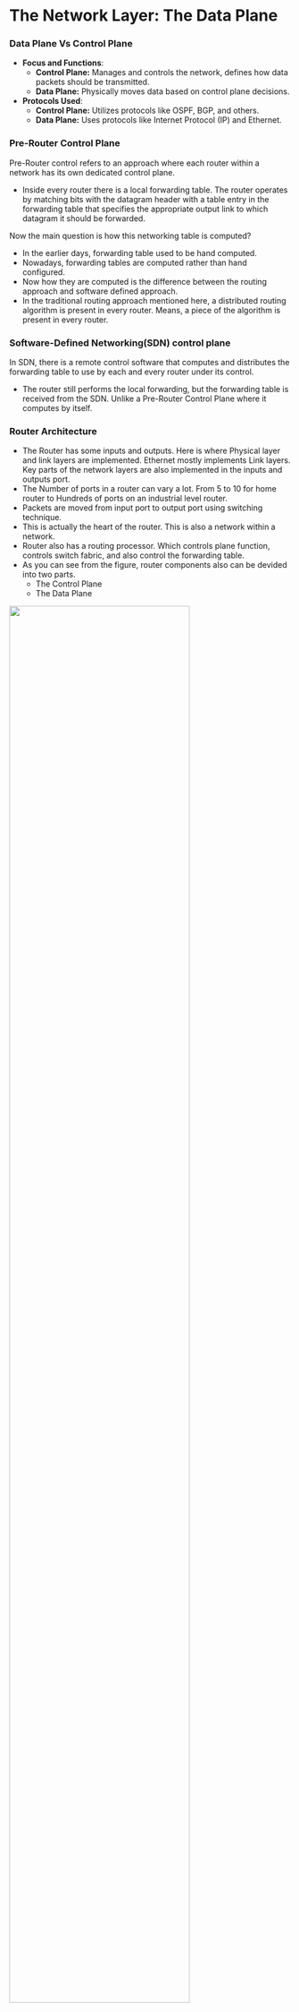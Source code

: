 # The Network Layer: The Data Plane
### Data Plane Vs Control Plane
- **Focus and Functions**:
  - **Control Plane:** Manages and controls the network, defines how data 
  packets should be transmitted.
  - **Data Plane:** Physically moves data based on control plane decisions.
- **Protocols Used**:
  - **Control Plane:** Utilizes protocols like OSPF, BGP, and others.
  - **Data Plane:** Uses protocols like Internet Protocol (IP) and Ethernet.

### Pre-Router Control Plane
Pre-Router control refers to an approach where each router within 
a network has its own dedicated control plane.

- Inside every router there is a local forwarding table. The router operates
by matching bits with the datagram header with a table entry in the forwarding
table that specifies the appropriate output link to which datagram it should
be forwarded.

Now the main question is how this networking table is computed?
- In the earlier days, forwarding table used to be hand computed.
- Nowadays, forwarding tables are computed rather than hand configured.
- Now how they are computed is the difference between the routing approach
and software defined approach.
- In the traditional routing approach mentioned here, a distributed 
routing algorithm is present in every router. Means, a piece of the algorithm
is present in every router.

### Software-Defined Networking(SDN) control plane
In SDN, there is a remote control software that computes 
and distributes the forwarding table to use by each and every router under
its control.

- The router still performs the local forwarding, but the forwarding table
is received from the SDN. Unlike a Pre-Router Control Plane where it computes
by itself.

### Router Architecture
- The Router has some inputs and outputs. Here is where Physical layer and link layers
are implemented. Ethernet mostly implements Link layers. Key parts of the
network layers are also implemented in the inputs and outputs port.
- The Number of ports in a router can vary a lot. From 5 to 10 for home router to
Hundreds of ports on an industrial level router.
- Packets are moved from input port to output port using switching technique.
- This is actually the heart of the router. This is also a network within
a network.
- Router also has a routing processor. Which controls plane function, controls
switch fabric, and also control the forwarding table.
- As you can see from the figure, router components also can be devided into
two parts. 
  - The Control Plane
  - The Data Plane

<img src="images/Router-structure.png" style="width:80%;height:80%;"> <br>

### Input port functions
- **The line termination function:** This part is responsible for receiving
bit level transmission for receiving over the physical medium which is copper,
fiber or wireless. 
- **Link Layer:** Then there are link level functions, where bits are 
assembled in link layer frame. Like Ethernet.
- **Network layer function:** Finally, there are network layer functions here.
Packet ques may form here.
  - The most important part of the input port is to look up and forwarding
  functions. Determining the output port. To which port it will be forwarded.

<img src="images/Router-structure.png" style="width:80%;height:80%;"> <br>

This look up and forwarding is match plus action behavior. There are two
types of forwarding:
1. **Destination-based forwarding:** forward only based on destination
IP address (traditional).
2. **Generalized forwarding:** Forward based on any set of header field
values.

<img src="images/destination_based_forwarding.png" style="width:80%;height:80%;"> <br>

As from the table, we can see certain ranges has been booked. But what 
happens if the ranges intercept?

### Longest prefix matching
- Longest Prefix Matching (also known as Maximum Prefix Length Match) is an
algorithm used by routers in Internet Protocol (IP) networking to select 
an entry from a routing table.
#### How does Longest Prefix Matching work
- When a router receives an IP packet, it compares the destination IP 
address bit-by-bit with the prefixes in its routing table.
- The router selects the prefix with the most matching bits as the one to 
use for forwarding.
- Essentially, it prefers the longest prefix (i.e., the most specific prefix) 
that matches the destination IP address.

#### Examples of Longest Prefix Matching
1. **Example 1**:
  - Imagine the router receives an IP packet with the destination address 
**192.168.2.82**.
  - In binary, the IP address looks like this:
    - Destination IP address (binary): **11000000.10101000.00000010
    .01010010**
  - The router has the following prefixes in its routing table:
    - **192.168.2.80/29** (binary: **11000000.10101000.00000010.01010000**)
    - **192.168.2.64/27** (binary: **11000000.10101000.00000010.01000000**)
    - **192.168.2.0/24** (binary: **11000000.10101000.00000010.00000000**)
    - All of the prefixes above match our destination IP address. However, 
    if we compare the bits, we find that **192.168.2.80/29** matches the most 
    bits with IP address **192.168.2.82**. Therefore, this is our **“longest 
    prefix”** for this destination.

2. **Example 2**:
  - Now, consider an IP packet with the destination address **10.4.1.62**.
  - In binary, the IP address looks like this:
    - Destination IP address (binary): **00001010.00000100.00000001.00111110**
  - The router's routing table includes these prefixes:
    - **10.4.1.32/27** (binary: **00001010.00000100.00000001.00100000**)
    - **10.4.1.0/24** (binary: **00001010.00000100.00000001.00000000**)
    - **10.0.0.0/8** (binary: **00001010.00000000.00000000.00000000**)
  - Among these, **10.4.1.32/27** is the closest match to the destination 
IP address.

- Longest Prefix Matching often performed in `Ternary content addressable
memories (TCAM)`
  - Matching with prefix and retrieving the proper addressing table is done
  within one clock cycle.

### Switching Fabric
Switching Fabric is on the very heart of the router. Its job is to switch
packets from the input side to the output side of the switching fabric.
In other words, its job is to move packets from input port to output port
that has been determined by the longest prefix match.

- **Switching Fabric:** One of the most important fabric of switching is 
the switching rate. It is the rate at which packets can be transferred
from inputs to outputs.

**Three major types of switching fabrics:**
1. Memory:
   - The first routers were traditionally computers.
   - So the Switching between the input and output ports was direct
   control of CPU. It was a sort of routing processor.
   - The input port and output ports were operated as traditional IO
   devices in a traditional operating system.
   - The input port with an arriving packet will signal the CPU via
   interrupt. So that, the packet could be buffered from input to
   the processor memory.
   - The CPU will look for the appropiate port in the forwarding table
   - And write that content into the output buffer.
2. Bus:
   - Rather than taking a packet from input port to memory and from memory
   to output port, switching via BUS switches that intermediary and allows
   an input packet to directly write the output port buffer.
   - In this case the switching speed is limited to BUS bandwidth.
3. Interconnection network: This part is the most used switching fabric.
   - In the interconnection network, there are crossbar switches which 
   connect us from N input to N output.
   - Multi-stage switching networks are used
   - These multi-stage switch networks are made up by interconnecting smaller
   size switch elements both serially with multiple linear stages and in
   parallel across a given stage.
   - Fragment datagram into fixed length cells on entry.
   - switch cells through the fabric, reassemble datagram at exit.
   - As we have learned, parallelism can be exploited to build high
   performant switches such as a single router can habe 100's of Tbps
   bandwidth.

### Input port queuing
- When multiple input ports send packets to the same output port 
simultaneously, we need to deal with the fact that the input arrival rate 
is higher than the output departure rate. 
- This phenomenon is also named as, Head of the line blocking. HOL occurs
when packets from different input ports want to go the same output port.

<img src="images/HOL-blocking.png" style="width:80%;height:80%;"> <br>

### Output port queuing
- In output, bits can arrive in the N*R rate to the switch fabric, but the
bits can only be drained or transmitted out at the rate of R.
- When the arrival rate exceeds the departure rate, the buffer will fail, since
the buffers are finite; there may not be enough buffer space. Hence,
there can be packet loss.
- It's right at the output port where packet loss occurs.
  - Since there is finite buffer space, we need to drop some packets.
  If we are dropping some packets, we need to figure out a `DROP POLICY`
  on which packets to drop.
  - As there will be many packets in the buffer, we also need to figure
  out to which packet should be prioritized more than the others. We can
  call it, `Schedule Decipline`.

### Packet Scheduling
#### First come first serve (FCFS)
- In FCFS, packets are transmitted in the order they arrive to the output
port. 
- It is also known as First in first out.

#### Priority
- Priority scheduling works as the name suggests.
- In the priority scheduling, packets arriving in the output queue are
classified in priority classes.
- The priority queue discipline will transmit a packet from the highest
priority class that has a non-empty queue. That is packet waiting for
transmission in the same priority class are typically done, in first come
first serve manner.
- Now one might ask how the priority classes are decided. It mostly
depends on the ISP.

#### Round Robin Scheduling
- Round Robin works almost as Priority scheduling
- When a packet arrives at the output buffer, it also classifies the packets
into different priority classes.
- In the round bin, servers cyclically scan different classes. For example,
RR will transmit a packet from priority class A, then B and then C. Say
priority class B has no packets queuing, RR will go scanning from A to C.

#### Weighted Fair Queuing
- WFQ is a generalized version of Round Robin.
- WFQ schedule serving classes in Round Robin manner. Say there are three
classes. First serving class 1, then serving class 2 and then serving class 3.
Repeating the service manner.
- Say an output has R throughput. In WFQ, a specific priority class will
receive at least `W(i)*R` throughput. 
- WFQ allows some type of bandwidth to be made on a per-class basis.

### Network Neutrality
Network neutrality, often referred to as net neutrality, is the principle 
that Internet service providers (ISPs) must treat all Internet 
communications equally. Some `clear and bright line rules are` -
- **No Blocking:** The ISP cannot block lawful content, applications and
services or non-harmful devices, subject to reasonable network management.
- **No Throttling:** Shall not impair or degrade lawful Internet traffic on
the basis of Internet Content, application or service.
- **No Paid Prioritization:** Shall not engage in paid prioritization.

### IPV4 Datagram
<img src="images/IP-Datagram.png" style="width:80%;height:80%;"> <br>

1. **Version Number**:
    - The first **4 bits** specify the IP protocol version of the datagram. 
   For IPv4, this value is set to **4**.
    - Different IP versions (such as IPv6) have distinct datagram formats.
    - The version number helps routers interpret the rest of the IP datagram.

2. **Header Length**:
    - These next **4 bits** determine where the actual data begins within 
   the IP datagram.
    - Since IPv4 datagrams can include variable-length options, this field 
   specifies the start of the data.
    - Most typical IPv4 datagrams have a **20-byte header**.

3. **Type of Service (TOS)**:
    - The TOS bits allow differentiation between various types of IP 
   datagrams.
    - For example, real-time datagrams (used by IP telephony) can be 
   distinguished from non-real-time traffic (like FTP).
    - The specific level of service is determined by the router's 
   administrator.

4. **Datagram Length**:
    - This field represents the total length of the IP datagram (including 
   both header and data), measured in **bytes**.
    - It is a **16-bit** value, allowing a theoretical maximum size of 
   **65,535 bytes**.
    - However, actual datagrams are rarely larger than **1,500 bytes**.

5. **Identifier, Flags, and Fragmentation Offset**:
    - These three fields relate to **IP fragmentation**:
        - **Identifier**: Helps reassemble fragmented datagrams.
        - **Flags**: Indicate whether fragmentation is needed or if more 
      fragments follow.
        - **Fragmentation Offset**: Specifies the position of each 
      fragment within the original datagram.

6. **Time-to-Live (TTL)**:
    - The TTL field ensures that datagrams do not circulate indefinitely 
   due to routing loops.
    - Each router decrements the TTL by one; if it reaches **0**, the 
   datagram is dropped.

7. **Protocol**:
    - Used only at the final destination.
    - Indicates the specific transport-layer protocol to which the data 
   portion of the IP datagram should be passed.
    - For example, a value of **6** indicates TCP, while **17** indicates 
   UDP.